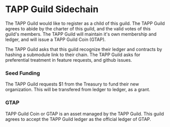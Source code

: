 # TAPP Guild Sidechain

The TAPP Guild would like to register as a child of this guild. The TAPP Guild agrees to abide by the charter of this guild, and the valid votes of this guild's members. The TAPP Guild will maintain it's own membership and ledger, and will issue a TAPP Guild Coin (GTAP).

The TAPP Guild asks that this guild recognize their ledger and contracts by hashing a submodule link to their chain. The TAPP Guild asks for preferential treatment in feature requests, and github issues.

### Seed Funding

The TAPP Guild requests $1 from the Treasury to fund their new organization. This will be transfered from ledger to ledger, as a grant.

### GTAP

TAPP Guild Coin or GTAP is an asset managed by the TAPP Guild. This guild agrees to accept the TAPP Guild ledger as the official ledger of GTAP.
